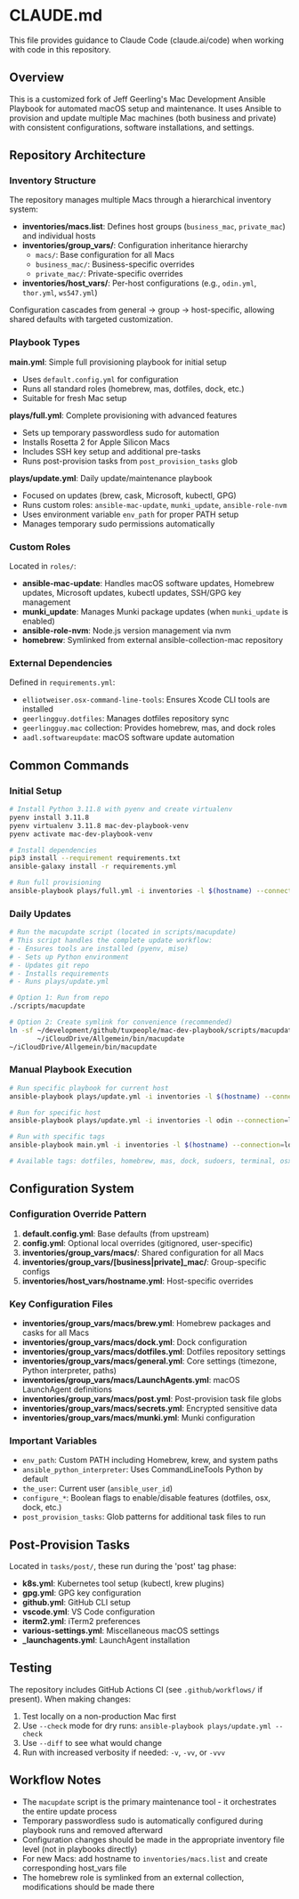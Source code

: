 # CLAUDE.md

This file provides guidance to Claude Code (claude.ai/code) when working with code in this repository.

## Overview

This is a customized fork of Jeff Geerling's Mac Development Ansible Playbook for automated macOS setup and maintenance. It uses Ansible to provision and update multiple Mac machines (both business and private) with consistent configurations, software installations, and settings.

## Repository Architecture

### Inventory Structure

The repository manages multiple Macs through a hierarchical inventory system:

- **inventories/macs.list**: Defines host groups (`business_mac`, `private_mac`) and individual hosts
- **inventories/group_vars/**: Configuration inheritance hierarchy
  - `macs/`: Base configuration for all Macs
  - `business_mac/`: Business-specific overrides
  - `private_mac/`: Private-specific overrides
- **inventories/host_vars/**: Per-host configurations (e.g., `odin.yml`, `thor.yml`, `ws547.yml`)

Configuration cascades from general → group → host-specific, allowing shared defaults with targeted customization.

### Playbook Types

**main.yml**: Simple full provisioning playbook for initial setup
- Uses `default.config.yml` for configuration
- Runs all standard roles (homebrew, mas, dotfiles, dock, etc.)
- Suitable for fresh Mac setup

**plays/full.yml**: Complete provisioning with advanced features
- Sets up temporary passwordless sudo for automation
- Installs Rosetta 2 for Apple Silicon Macs
- Includes SSH key setup and additional pre-tasks
- Runs post-provision tasks from `post_provision_tasks` glob

**plays/update.yml**: Daily update/maintenance playbook
- Focused on updates (brew, cask, Microsoft, kubectl, GPG)
- Runs custom roles: `ansible-mac-update`, `munki_update`, `ansible-role-nvm`
- Uses environment variable `env_path` for proper PATH setup
- Manages temporary sudo permissions automatically

### Custom Roles

Located in `roles/`:

- **ansible-mac-update**: Handles macOS software updates, Homebrew updates, Microsoft updates, kubectl updates, SSH/GPG key management
- **munki_update**: Manages Munki package updates (when `munki_update` is enabled)
- **ansible-role-nvm**: Node.js version management via nvm
- **homebrew**: Symlinked from external ansible-collection-mac repository

### External Dependencies

Defined in `requirements.yml`:
- `elliotweiser.osx-command-line-tools`: Ensures Xcode CLI tools are installed
- `geerlingguy.dotfiles`: Manages dotfiles repository sync
- `geerlingguy.mac` collection: Provides homebrew, mas, and dock roles
- `aadl.softwareupdate`: macOS software update automation

## Common Commands

### Initial Setup

```bash
# Install Python 3.11.8 with pyenv and create virtualenv
pyenv install 3.11.8
pyenv virtualenv 3.11.8 mac-dev-playbook-venv
pyenv activate mac-dev-playbook-venv

# Install dependencies
pip3 install --requirement requirements.txt
ansible-galaxy install -r requirements.yml

# Run full provisioning
ansible-playbook plays/full.yml -i inventories -l $(hostname) --connection=local
```

### Daily Updates

```bash
# Run the macupdate script (located in scripts/macupdate)
# This script handles the complete update workflow:
# - Ensures tools are installed (pyenv, mise)
# - Sets up Python environment
# - Updates git repo
# - Installs requirements
# - Runs plays/update.yml

# Option 1: Run from repo
./scripts/macupdate

# Option 2: Create symlink for convenience (recommended)
ln -sf ~/development/github/tuxpeople/mac-dev-playbook/scripts/macupdate \
       ~/iCloudDrive/Allgemein/bin/macupdate
~/iCloudDrive/Allgemein/bin/macupdate
```

### Manual Playbook Execution

```bash
# Run specific playbook for current host
ansible-playbook plays/update.yml -i inventories -l $(hostname) --connection=local

# Run for specific host
ansible-playbook plays/update.yml -i inventories -l odin --connection=local

# Run with specific tags
ansible-playbook main.yml -i inventories -l $(hostname) --connection=local --tags "homebrew,dotfiles"

# Available tags: dotfiles, homebrew, mas, dock, sudoers, terminal, osx, fonts, extra-packages, sublime-text, post
```

## Configuration System

### Configuration Override Pattern

1. **default.config.yml**: Base defaults (from upstream)
2. **config.yml**: Optional local overrides (gitignored, user-specific)
3. **inventories/group_vars/macs/**: Shared configuration for all Macs
4. **inventories/group_vars/[business|private]_mac/**: Group-specific configs
5. **inventories/host_vars/hostname.yml**: Host-specific overrides

### Key Configuration Files

- **inventories/group_vars/macs/brew.yml**: Homebrew packages and casks for all Macs
- **inventories/group_vars/macs/dock.yml**: Dock configuration
- **inventories/group_vars/macs/dotfiles.yml**: Dotfiles repository settings
- **inventories/group_vars/macs/general.yml**: Core settings (timezone, Python interpreter, paths)
- **inventories/group_vars/macs/LaunchAgents.yml**: macOS LaunchAgent definitions
- **inventories/group_vars/macs/post.yml**: Post-provision task file globs
- **inventories/group_vars/macs/secrets.yml**: Encrypted sensitive data
- **inventories/group_vars/macs/munki.yml**: Munki configuration

### Important Variables

- `env_path`: Custom PATH including Homebrew, krew, and system paths
- `ansible_python_interpreter`: Uses CommandLineTools Python by default
- `the_user`: Current user (`ansible_user_id`)
- `configure_*`: Boolean flags to enable/disable features (dotfiles, osx, dock, etc.)
- `post_provision_tasks`: Glob patterns for additional task files to run

## Post-Provision Tasks

Located in `tasks/post/`, these run during the 'post' tag phase:

- **k8s.yml**: Kubernetes tool setup (kubectl, krew plugins)
- **gpg.yml**: GPG key configuration
- **github.yml**: GitHub CLI setup
- **vscode.yml**: VS Code configuration
- **iterm2.yml**: iTerm2 preferences
- **various-settings.yml**: Miscellaneous macOS settings
- **_launchagents.yml**: LaunchAgent installation

## Testing

The repository includes GitHub Actions CI (see `.github/workflows/` if present). When making changes:

1. Test locally on a non-production Mac first
2. Use `--check` mode for dry runs: `ansible-playbook plays/update.yml --check`
3. Use `--diff` to see what would change
4. Run with increased verbosity if needed: `-v`, `-vv`, or `-vvv`

## Workflow Notes

- The `macupdate` script is the primary maintenance tool - it orchestrates the entire update process
- Temporary passwordless sudo is automatically configured during playbook runs and removed afterward
- Configuration changes should be made in the appropriate inventory file level (not in playbooks directly)
- For new Macs: add hostname to `inventories/macs.list` and create corresponding host_vars file
- The homebrew role is symlinked from an external collection, modifications should be made there
